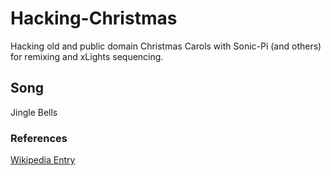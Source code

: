 
# Hacking-Christmas

Hacking old and public domain Christmas Carols with Sonic-Pi (and others) for remixing and xLights sequencing.

## Song

Jingle Bells

### References
[Wikipedia Entry](https://en.wikipedia.org/wiki/Jingle_Bells)
